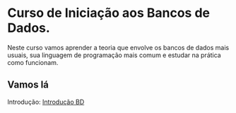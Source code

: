 # Curso de Iniciação aos Bancos de Dados.
Neste curso vamos aprender a teoria que envolve os bancos de dados mais usuais, sua linguagem de programação mais comum e estudar na prática como funcionam.
## Vamos lá
Introdução: [Introdução BD](https://github.com/ERONILDOJUNIOR/SQL-introdu-o/blob/main/introduçãoSQL.md)

